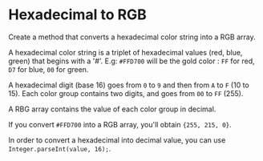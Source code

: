 # Hexadecimal to RGB

Create a method that converts a hexadecimal color string into a RGB array.

A hexadecimal color string is a triplet of hexadecimal values (red, blue, green) that begins with a '#'.
E.g: `#FFD700` will be the gold color : `FF` for red, `D7` for blue, `00` for green.

A hexadecimal digit (base 16) goes from `0` to `9` and then from `A` to `F` (10 to 15).
Each color group contains two digits, and goes from `00` to `FF` (255).

A RBG array contains the value of each color group in decimal.

If you convert `#FFD700` into a RGB array, you'll obtain `{255, 215, 0}`.

In order to convert a hexadecimal into decimal value, you can use `Integer.parseInt(value, 16);`.